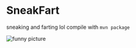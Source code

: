 # SneakFart
sneaking and farting lol
compile with `mvn package`

![funny picture](https://www.spigotmc.org/attachments/fart-png.577401)
